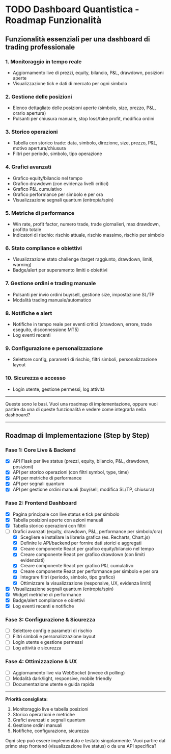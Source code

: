 # TODO Dashboard Quantistica - Roadmap Funzionalità

## Funzionalità essenziali per una dashboard di trading professionale

### 1. Monitoraggio in tempo reale
- Aggiornamento live di prezzi, equity, bilancio, P&L, drawdown, posizioni aperte
- Visualizzazione tick e dati di mercato per ogni simbolo

### 2. Gestione delle posizioni
- Elenco dettagliato delle posizioni aperte (simbolo, size, prezzo, P&L, orario apertura)
- Pulsanti per chiusura manuale, stop loss/take profit, modifica ordini

### 3. Storico operazioni
- Tabella con storico trade: data, simbolo, direzione, size, prezzo, P&L, motivo apertura/chiusura
- Filtri per periodo, simbolo, tipo operazione

### 4. Grafici avanzati
- Grafico equity/bilancio nel tempo
- Grafico drawdown (con evidenza livelli critici)
- Grafico P&L cumulativo
- Grafico performance per simbolo e per ora
- Visualizzazione segnali quantum (entropia/spin)

### 5. Metriche di performance
- Win rate, profit factor, numero trade, trade giornalieri, max drawdown, profitto totale
- Indicatori di rischio: rischio attuale, rischio massimo, rischio per simbolo

### 6. Stato compliance e obiettivi
- Visualizzazione stato challenge (target raggiunto, drawdown, limiti, warning)
- Badge/alert per superamento limiti o obiettivi

### 7. Gestione ordini e trading manuale
- Pulsanti per invio ordini buy/sell, gestione size, impostazione SL/TP
- Modalità trading manuale/automatico

### 8. Notifiche e alert
- Notifiche in tempo reale per eventi critici (drawdown, errore, trade eseguito, disconnessione MT5)
- Log eventi recenti

### 9. Configurazione e personalizzazione
- Selettore config, parametri di rischio, filtri simboli, personalizzazione layout

### 10. Sicurezza e accesso
- Login utente, gestione permessi, log attività

---

Queste sono le basi. Vuoi una roadmap di implementazione, oppure vuoi partire da una di queste funzionalità e vedere come integrarla nella dashboard?

---

## Roadmap di Implementazione (Step by Step)

### Fase 1: Core Live & Backend
- [x] API Flask per live status (prezzi, equity, bilancio, P&L, drawdown, posizioni)
- [x] API per storico operazioni (con filtri symbol, type, time)
- [x] API per metriche di performance
- [x] API per segnali quantum
- [x] API per gestione ordini manuali (buy/sell, modifica SL/TP, chiusura)

### Fase 2: Frontend Dashboard
- [x] Pagina principale con live status e tick per simbolo
- [x] Tabella posizioni aperte con azioni manuali
- [x] Tabella storico operazioni con filtri
 - [ ] Grafici avanzati (equity, drawdown, P&L, performance per simbolo/ora)
     - [x] Scegliere e installare la libreria grafica (es. Recharts, Chart.js)
     - [x] Definire le API/backend per fornire dati storici e aggregati
     - [x] Creare componente React per grafico equity/bilancio nel tempo
     - [x] Creare componente React per grafico drawdown (con limiti evidenziati)
     - [x] Creare componente React per grafico P&L cumulativo
     - [x] Creare componente React per performance per simbolo e per ora
     - [x] Integrare filtri (periodo, simbolo, tipo grafico)
     - [x] Ottimizzare la visualizzazione (responsive, UX, evidenza limiti)
- [x] Visualizzazione segnali quantum (entropia/spin)
- [x] Widget metriche di performance
- [x] Badge/alert compliance e obiettivi
- [x] Log eventi recenti e notifiche

### Fase 3: Configurazione & Sicurezza
- [ ] Selettore config e parametri di rischio
- [ ] Filtri simboli e personalizzazione layout
- [ ] Login utente e gestione permessi
- [ ] Log attività e sicurezza

### Fase 4: Ottimizzazione & UX
- [ ] Aggiornamento live via WebSocket (invece di polling)
- [ ] Modalità dark/light, responsive, mobile friendly
- [ ] Documentazione utente e guida rapida

---

**Priorità consigliata:**
1. Monitoraggio live e tabella posizioni
2. Storico operazioni e metriche
3. Grafici avanzati e segnali quantum
4. Gestione ordini manuali
5. Notifiche, configurazione, sicurezza

Ogni step può essere implementato e testato singolarmente. Vuoi partire dal primo step frontend (visualizzazione live status) o da una API specifica?
